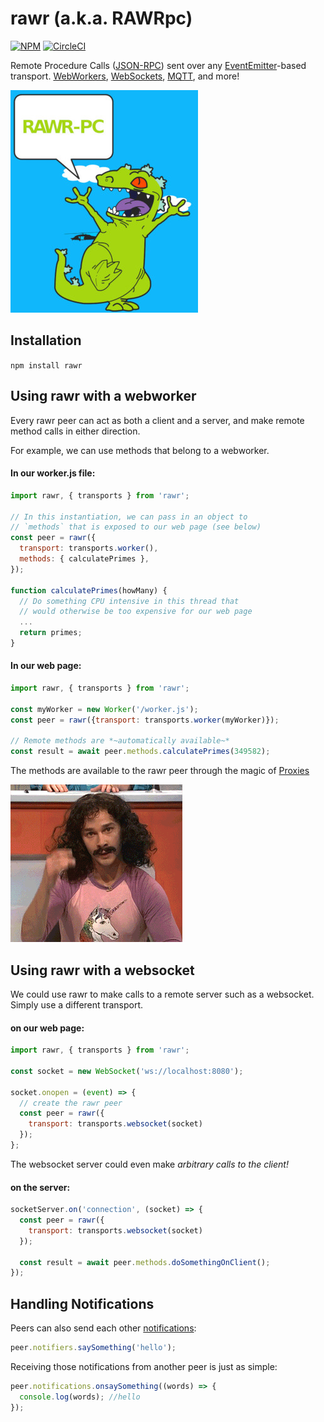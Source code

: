 # rawr (a.k.a. RAWRpc)

[![NPM](https://nodei.co/npm/rawr.png?compact=true)](https://nodei.co/npm/rawr/)  [![CircleCI](https://circleci.com/gh/iceddev/rawr.svg?style=svg)](https://circleci.com/gh/iceddev/rawr)

Remote Procedure Calls ([JSON-RPC](http://json-rpc.org/wiki/specification)) sent over any [EventEmitter](https://nodejs.org/dist/latest-v8.x/docs/api/events.html#events_class_eventemitter)-based transport.  [WebWorkers](/transports/worker), [WebSockets](/transports/websocket), [MQTT](/transports/mqtt), and more!

![RAWRpc](rawr.jpg)

## Installation

`npm install rawr`


## Using rawr with a webworker

Every rawr peer can act as both a client and a server, and make remote method calls in either direction.

For example, we can use methods that belong to a webworker.

#### In our worker.js file:
```javascript
import rawr, { transports } from 'rawr';

// In this instantiation, we can pass in an object to 
// `methods` that is exposed to our web page (see below)
const peer = rawr({
  transport: transports.worker(),
  methods: { calculatePrimes },
});

function calculatePrimes(howMany) {
  // Do something CPU intensive in this thread that
  // would otherwise be too expensive for our web page
  ...
  return primes;
}
```

#### In our web page:
```javascript
import rawr, { transports } from 'rawr';

const myWorker = new Worker('/worker.js');
const peer = rawr({transport: transports.worker(myWorker)});

// Remote methods are *~automatically available~*
const result = await peer.methods.calculatePrimes(349582);
```

The methods are available to the rawr peer through the magic of [Proxies](https://developer.mozilla.org/en-US/docs/Web/JavaScript/Reference/Global_Objects/Proxy)

![Magic](magic.gif)

## Using rawr with a websocket

We could use rawr to make calls to a remote server such as a websocket.
Simply use a different transport.

#### on our web page:
```javascript
import rawr, { transports } from 'rawr';

const socket = new WebSocket('ws://localhost:8080');

socket.onopen = (event) => {
  // create the rawr peer
  const peer = rawr({
    transport: transports.websocket(socket)
  });
};
```

The websocket server could even make *arbitrary calls to the client!*

#### on the server:
```javascript
socketServer.on('connection', (socket) => {
  const peer = rawr({ 
    transport: transports.websocket(socket) 
  });

  const result = await peer.methods.doSomethingOnClient();
});
```

## Handling Notifications

Peers can also send each other [notifications](https://www.jsonrpc.org/specification#notification):

```javascript
peer.notifiers.saySomething('hello');
```

Receiving those notifications from another peer is just as simple:
```javascript
peer.notifications.onsaySomething((words) => {
  console.log(words); //hello
});
```

